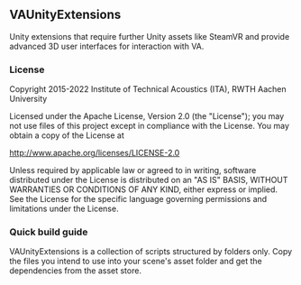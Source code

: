 ## VAUnityExtensions

Unity extensions that require further Unity assets like SteamVR and provide advanced 3D user interfaces for interaction with VA.

### License

Copyright 2015-2022 Institute of Technical Acoustics (ITA), RWTH Aachen University

Licensed under the Apache License, Version 2.0 (the "License");
you may not use files of this project except in compliance with the License.
You may obtain a copy of the License at

<http://www.apache.org/licenses/LICENSE-2.0>

Unless required by applicable law or agreed to in writing, software
distributed under the License is distributed on an "AS IS" BASIS,
WITHOUT WARRANTIES OR CONDITIONS OF ANY KIND, either express or implied.
See the License for the specific language governing permissions and
limitations under the License.

### Quick build guide

VAUnityExtensions is a collection of scripts structured by folders only. Copy the files you intend to use into your scene's asset folder and get the dependencies from the asset store.
